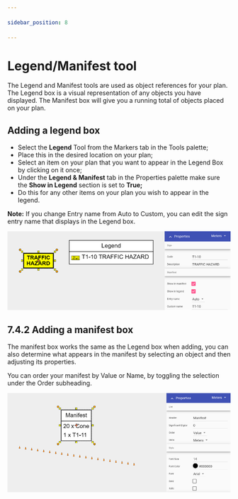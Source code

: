 ```yaml
---

sidebar_position: 8

---
```

# Legend/Manifest tool

The Legend and Manifest tools are used as object references for your plan. The Legend box is a visual representation of any objects you have displayed. The Manifest box will give you a running total of objects placed on your plan.

## Adding a legend box

 - Select the **Legend** Tool from the Markers tab in the Tools palette;
 - Place this in the desired location on your plan;
 - Select an item on your plan that you want to appear in the Legend Box by clicking on it once;
 - Under the **Legend & Manifest** tab in the Properties palette make sure the **Show in Legend** section is set to **True;**
 - Do this for any other items on your plan you wish to appear in the legend.

**Note:** If you change Entry name from Auto to Custom, you can edit the sign entry name that displays in the Legend box.


![Legend Box](./assets/Legend_Box.png)

## 7.4.2 Adding a manifest box

The manifest box works the same as the Legend box when adding, you can also determine what appears in the manifest by selecting an object and then adjusting its properties.

You can order your manifest by Value or Name, by toggling the selection under the Order subheading.


![Manifest Box](./assets/Manifest_Box.png)
